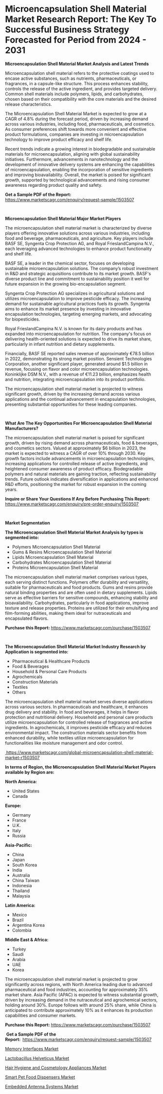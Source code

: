 <p><h1>Microencapsulation Shell Material Market Research Report: The Key To Successful Business Strategy Forecasted for Period from 2024 - 2031</h1></p><p><strong>Microencapsulation Shell Material Market Analysis and Latest Trends</strong></p>
<p><p>Microencapsulation shell material refers to the protective coatings used to encase active substances, such as nutrients, pharmaceuticals, or fragrances, in a capsule-like structure. This process enhances stability, controls the release of the active ingredient, and provides targeted delivery. Common shell materials include polymers, lipids, and carbohydrates, chosen based on their compatibility with the core materials and the desired release characteristics.</p><p>The Microencapsulation Shell Material Market is expected to grow at a CAGR of 4.8% during the forecast period, driven by increasing demand across various industries, including food, pharmaceuticals, and cosmetics. As consumer preferences shift towards more convenient and effective product formulations, companies are investing in microencapsulation technology to improve product efficacy and shelf life. </p><p>Recent trends indicate a growing interest in biodegradable and sustainable materials for microencapsulation, aligning with global sustainability initiatives. Furthermore, advancements in nanotechnology and the development of innovative delivery systems are enhancing the capabilities of microencapsulation, enabling the incorporation of sensitive ingredients and improving bioavailability. Overall, the market is poised for significant growth, supported by technological advancements and rising consumer awareness regarding product quality and safety.</p></p>
<p><strong>Get a Sample PDF of the Report:&nbsp;</strong> <a href="https://www.marketscagr.com/enquiry/request-sample/1503507?utm_campaign=1267&utm_medium=2&utm_source=Github&utm_content=ia&utm_term=27092024&utm_id=microencapsulation-shell-material">https://www.marketscagr.com/enquiry/request-sample/1503507</a></p>
<p>&nbsp;</p>
<p><strong>Microencapsulation Shell Material Major Market Players</strong></p>
<p><p>The microencapsulation shell material market is characterized by diverse players offering innovative solutions across various industries, including food and beverage, pharmaceuticals, and agriculture. Key players include BASF SE, Syngenta Crop Protection AG, and Royal FrieslandCampina N.V., each leveraging advanced technologies to enhance product functionality and shelf life.</p><p>BASF SE, a leader in the chemical sector, focuses on developing sustainable microencapsulation solutions. The company’s robust investment in R&D and strategic acquisitions contribute to its market growth. BASF's diverse product line and commitment to sustainability position it well for future expansion in the growing bio-encapsulation segment.</p><p>Syngenta Crop Protection AG specializes in agricultural solutions and utilizes microencapsulation to improve pesticide efficacy. The increasing demand for sustainable agricultural practices fuels its growth. Syngenta aims to enhance its market presence by investing in innovative encapsulation technologies, targeting emerging markets, and advocating for biopesticides.</p><p>Royal FrieslandCampina N.V. is known for its dairy products and has expanded into microencapsulation for nutrition. The company's focus on delivering health-oriented solutions is expected to drive its market share, particularly in infant nutrition and dietary supplements.</p><p>Financially, BASF SE reported sales revenue of approximately €78.5 billion in 2022, demonstrating its strong market position. Sensient Technologies Corporation, another significant player, generated around $1.5 billion in revenue, focusing on flavor and color microencapsulation technologies. Koninklijke DSM N.V., with a revenue of €11.23 billion, emphasizes health and nutrition, integrating microencapsulation into its product portfolio.</p><p>The microencapsulation shell material market is projected to witness significant growth, driven by the increasing demand across various applications and the continual advancement in encapsulation technologies, presenting substantial opportunities for these leading companies.</p></p>
<p>&nbsp;</p>
<p><strong>What Are The Key Opportunities For Microencapsulation Shell Material Manufacturers?</strong></p>
<p><p>The microencapsulation shell material market is poised for significant growth, driven by rising demand across pharmaceuticals, food & beverages, and cosmetics sectors. Valued at approximately $6 billion in 2023, the market is expected to witness a CAGR of over 10% through 2030. Key growth factors include advancements in microencapsulation technologies, increasing applications for controlled release of active ingredients, and heightened consumer awareness of product efficacy. Biodegradable polymers and natural materials are gaining traction, reflecting sustainability trends. Future outlook indicates diversification in applications and enhanced R&D efforts, positioning the market for robust expansion in the coming years.</p></p>
<p><strong>Inquire or Share Your Questions If Any Before Purchasing This Report:</strong> <a href="https://www.marketscagr.com/enquiry/pre-order-enquiry/1503507?utm_campaign=1267&utm_medium=2&utm_source=Github&utm_content=ia&utm_term=27092024&utm_id=microencapsulation-shell-material">https://www.marketscagr.com/enquiry/pre-order-enquiry/1503507</a></p>
<p>&nbsp;</p>
<p><strong>Market Segmentation</strong></p>
<p><strong>The Microencapsulation Shell Material Market Analysis by types is segmented into:</strong></p>
<p><ul><li>Polymers Microencapsulation Shell Material</li><li>Gums & Resins Microencapsulation Shell Material</li><li>Lipids Microencapsulation Shell Material</li><li>Carbohydrates Microencapsulation Shell Material</li><li>Proteins Microencapsulation Shell Material</li></ul></p>
<p><p>The microencapsulation shell material market comprises various types, each serving distinct functions. Polymers offer durability and versatility, suitable for pharmaceuticals and food products. Gums and resins provide natural binding properties and are often used in dietary supplements. Lipids serve as effective barriers for sensitive compounds, enhancing stability and bioavailability. Carbohydrates, particularly in food applications, improve texture and release properties. Proteins are utilized for their emulsifying and film-forming abilities, making them ideal for nutraceuticals and encapsulated flavors.</p></p>
<p><strong>Purchase this Report:&nbsp;</strong><a href="https://www.marketscagr.com/purchase/1503507?utm_campaign=1267&utm_medium=2&utm_source=Github&utm_content=ia&utm_term=27092024&utm_id=microencapsulation-shell-material">https://www.marketscagr.com/purchase/1503507</a></p>
<p>&nbsp;</p>
<p><strong>The Microencapsulation Shell Material Market Industry Research by Application is segmented into:</strong></p>
<p><ul><li>Pharmaceutical & Healthcare Products</li><li>Food & Beverages</li><li>Household & Personal Care Products</li><li>Agrochemicals</li><li>Construction Materials</li><li>Textiles</li><li>Others</li></ul></p>
<p><p>The microencapsulation shell material market serves diverse applications across various sectors. In pharmaceuticals and healthcare, it enhances drug delivery and stability. In food and beverages, it helps in flavor protection and nutritional delivery. Household and personal care products utilize microencapsulation for controlled release of fragrances and active ingredients. In agrochemicals, it improves pesticide efficacy and reduces environmental impact. The construction materials sector benefits from enhanced durability, while textiles utilize microencapsulation for functionalities like moisture management and odor control.</p></p>
<p><a href="https://www.marketscagr.com/global-microencapsulation-shell-material-market-r1503507?utm_campaign=1267&utm_medium=2&utm_source=Github&utm_content=ia&utm_term=27092024&utm_id=microencapsulation-shell-material">&nbsp;https://www.marketscagr.com/global-microencapsulation-shell-material-market-r1503507</a></p>
<p><strong>In terms of Region, the Microencapsulation Shell Material Market Players available by Region are:</strong></p>
<p>
    <p> <strong> North America: </strong>
        <ul>
            <li>United States</li>
            <li>Canada</li>
        </ul>
        </p> 
    <p> <strong> Europe: </strong>
        <ul>
            <li>Germany</li>
            <li>France</li>
            <li>U.K.</li>
            <li>Italy</li>
            <li>Russia</li>
        </ul>
        </p> 
    <p> <strong> Asia-Pacific: </strong>
        <ul>
            <li>China</li>
            <li>Japan</li>
            <li>South Korea</li>
            <li>India</li>
            <li>Australia</li>
            <li>China Taiwan</li>
            <li>Indonesia</li>
            <li>Thailand</li>
            <li>Malaysia</li>
        </ul>
        </p> 
    <p> <strong> Latin America: </strong>
        <ul>
            <li>Mexico</li>
            <li>Brazil</li>
            <li>Argentina Korea</li>
            <li>Colombia</li>
        </ul>
        </p> 
    <p> <strong> Middle East & Africa: </strong>
        <ul>
            <li>Turkey</li>
            <li>Saudi</li>
            <li>Arabia</li>
            <li>UAE</li>
            <li>Korea</li>
        </ul>
    </p>
    </p>
<p><p>The microencapsulation shell material market is projected to grow significantly across regions, with North America leading due to advanced pharmaceutical and food industries, accounting for approximately 35% market share. Asia Pacific (APAC) is expected to witness substantial growth, driven by increasing demand in the nutraceutical and agrochemical sectors, holding around 30%. Europe follows with around 25% share, while China is anticipated to contribute approximately 10% as it enhances its production capabilities and consumer markets.</p></p>
<p><strong>Purchase this Report: </strong><a href="https://www.marketscagr.com/purchase/1503507?utm_campaign=1267&utm_medium=2&utm_source=Github&utm_content=ia&utm_term=27092024&utm_id=microencapsulation-shell-material">https://www.marketscagr.com/purchase/1503507</a></p>
<p>&nbsp;<strong>Get a Sample PDF of the Report:&nbsp;&nbsp;</strong><a href="https://www.marketscagr.com/enquiry/request-sample/1503507?utm_campaign=1267&utm_medium=2&utm_source=Github&utm_content=ia&utm_term=27092024&utm_id=microencapsulation-shell-material">https://www.marketscagr.com/enquiry/request-sample/1503507</a></p>
<p><strong></strong></p>
<p><p><a href="https://www.linkedin.com/pulse/mapping-memory-interfaces-market-trends-challenges-breakthroughs-z5t9f?trackingId=BiswjJP6SXuGZKgZm%2BjQPQ%3D%3D&utm_campaign=1267&utm_medium=2&utm_source=Github&utm_content=ia&utm_term=27092024&utm_id=microencapsulation-shell-material">Memory Interfaces Market</a></p><p><a href="https://www.linkedin.com/pulse/global-lactobacillus-helveticus-market-opportunities-forecast-szkle?trackingId=5srCXc6bSBuLA0VOzeX4qA%3D%3D&utm_campaign=1267&utm_medium=2&utm_source=Github&utm_content=ia&utm_term=27092024&utm_id=microencapsulation-shell-material">Lactobacillus Helveticus Market</a></p><p><a href="https://issuu.com/reportprime-2/docs/hair-hygiene-and-cosmetology-applia_a882299a82af46?utm_campaign=1267&utm_medium=2&utm_source=Github&utm_content=ia&utm_term=27092024&utm_id=microencapsulation-shell-material">Hair Hygiene and Cosmetology Appliances Market</a></p><p><a href="https://issuu.com/reportprime-2/docs/smart-pet-food-dispensers-market-si_ce3730d81e4f57?utm_campaign=1267&utm_medium=2&utm_source=Github&utm_content=ia&utm_term=27092024&utm_id=microencapsulation-shell-material">Smart Pet Food Dispensers Market</a></p><p><a href="https://www.linkedin.com/pulse/embedded-antenna-systems-market-share-size-trends-industry-sykhf?trackingId=yKlIQ44IRQ2cdKL7PtLZSQ%3D%3D&utm_campaign=1267&utm_medium=2&utm_source=Github&utm_content=ia&utm_term=27092024&utm_id=microencapsulation-shell-material">Embedded Antenna Systems Market</a></p></p>